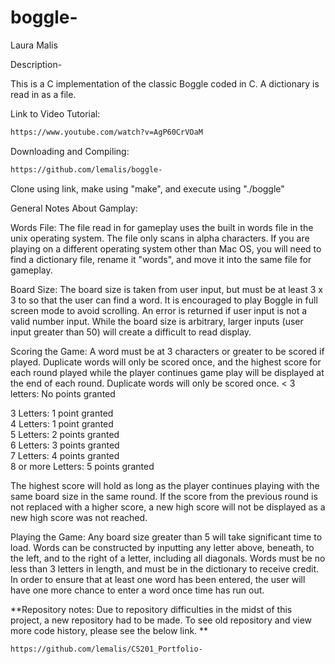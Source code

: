 # boggle-

Laura Malis 

Description-

This is a C implementation of the classic Boggle coded in C. A dictionary is read in as a file. 


Link to Video Tutorial:
```bash
https://www.youtube.com/watch?v=AgP60CrVOaM
```


Downloading and Compiling:
```bash
https://github.com/lemalis/boggle-
```
Clone using link, make using "make", and execute using "./boggle"

General Notes About Gamplay:

Words File:
The file read in for gameplay uses the built in words file in the unix operating system. The file only scans in alpha characters. If you are playing on a different operating system other than Mac OS, you will need to find a dictionary file, rename it "words", and move it into the same file for gameplay. 

Board Size:
The board size is taken from user input, but must be at least 3 x 3 to so that the user can find a word. It is encouraged to play Boggle in full screen mode to avoid scrolling. An error is returned if user input is not a valid number input. While the board size is arbitrary, larger inputs (user input greater than 50) will create a difficult to read display. 

Scoring the Game:
A word must be at 3 characters or greater to be scored if played. Duplicate words will only be scored once, and the highest score for each round played while the player continues game play will be displayed at the end of each round. Duplicate words will only be scored once. 
< 3 letters: No points granted 

3 Letters: 1 point granted <br/>
4 Letters: 1 point granted <br/>
5 Letters: 2 points granted <br/>
6 Letters: 3 points granted <br/>
7 Letters: 4 points granted <br/>
8 or more Letters: 5 points granted <br/>

The highest score will hold as long as the player continues playing with the same board size in the same round. If the score from the previous round is not replaced with a higher score, a new high score will not be displayed as a new high score was not reached. 

Playing the Game: 
Any board size greater than 5 will take significant time to load. Words can be constructed by inputting any letter above, beneath, to the left, and to the right of a letter, including all diagonals. Words must be no less than 3 letters in length, and must be in the dictionary to receive credit. In order to ensure that at least one word has been entered, the user will have one more chance to enter a word once time has run out. 


**Repository notes:
Due to repository difficulties in the midst of this project, a new repository had to be made. To see old repository and view more code history, please see the below link. **

```bash
https://github.com/lemalis/CS201_Portfolio-

```



